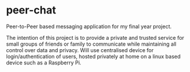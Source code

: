# peer-chat
Peer-to-Peer based messaging application for my final year project.

The intention of this project is to provide a private and trusted service for small groups of friends or family to communicate while maintaining all control over data and privacy.
Will use centralised device for login/authentication of users, hosted privately at home on a linux based device such as a Raspberry Pi.